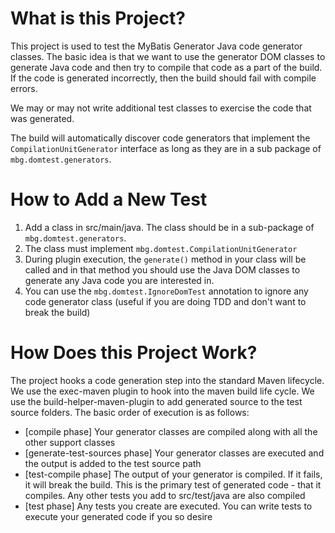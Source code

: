 # What is this Project?
This project is used to test the MyBatis Generator Java code generator classes.
The basic idea is that we want to use the generator DOM classes to generate Java
code and then try to compile that code as a part of the build.  If the code is
generated incorrectly, then the build should fail with compile errors.

We may or may not write additional test classes to exercise the code that was generated.

The build will automatically discover code generators that implement the `CompilationUnitGenerator`
interface as long as they are in a sub package of `mbg.domtest.generators`.

# How to Add a New Test

1. Add a class in src/main/java. The class should be in a sub-package of `mbg.domtest.generators`.
2. The class must implement `mbg.domtest.CompilationUnitGenerator`
3. During plugin execution, the `generate()` method in your class will be called and in that method
   you should use the Java DOM classes to generate any Java code you are interested in.
4. You can use the `mbg.domtest.IgnoreDomTest` annotation to ignore any code generator class (useful
   if you are doing TDD and don't want to break the build)
   
# How Does this Project Work?
The project hooks a code generation step into the standard Maven lifecycle.  We use the exec-maven plugin to hook into the maven build life cycle. We use the build-helper-maven-plugin to add generated source to the test source folders.  The basic order of execution is as follows:

* [compile phase] Your generator classes are compiled along with all the other support classes
* [generate-test-sources phase] Your generator classes are executed and the output is added to the test
  source path
* [test-compile phase] The output of your generator is compiled.  If it fails, it will break the build.  This is the primary test of generated code - that it compiles.  Any other tests you add to src/test/java are also compiled
* [test phase] Any tests you create are executed.  You can write tests to execute your generated code if you so desire